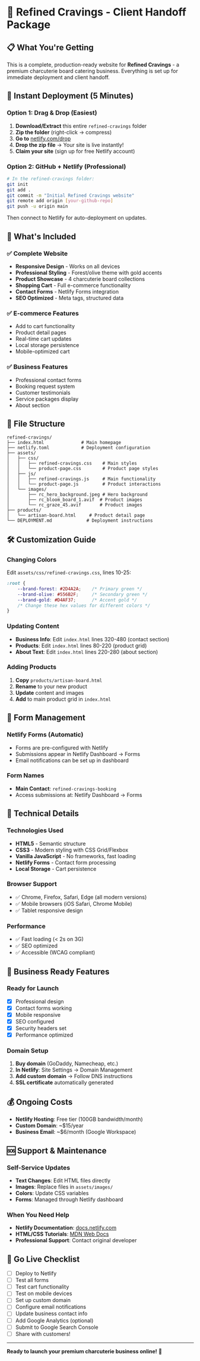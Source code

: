 # 🎯 Refined Cravings - Client Handoff Package

## 📋 What You're Getting

This is a complete, production-ready website for **Refined Cravings** - a premium charcuterie board catering business. Everything is set up for immediate deployment and client handoff.

## 🚀 Instant Deployment (5 Minutes)

### Option 1: Drag & Drop (Easiest)
1. **Download/Extract** this entire `refined-cravings` folder
2. **Zip the folder** (right-click → compress)
3. **Go to** [netlify.com/drop](https://netlify.com/drop)
4. **Drop the zip file** → Your site is live instantly!
5. **Claim your site** (sign up for free Netlify account)

### Option 2: GitHub + Netlify (Professional)
```bash
# In the refined-cravings folder:
git init
git add .
git commit -m "Initial Refined Cravings website"
git remote add origin [your-github-repo]
git push -u origin main
```
Then connect to Netlify for auto-deployment on updates.

## 🎨 What's Included

### ✅ Complete Website
- **Responsive Design** - Works on all devices
- **Professional Styling** - Forest/olive theme with gold accents
- **Product Showcase** - 4 charcuterie board collections
- **Shopping Cart** - Full e-commerce functionality
- **Contact Forms** - Netlify Forms integration
- **SEO Optimized** - Meta tags, structured data

### ✅ E-commerce Features
- Add to cart functionality
- Product detail pages
- Real-time cart updates
- Local storage persistence
- Mobile-optimized cart

### ✅ Business Features
- Professional contact forms
- Booking request system
- Customer testimonials
- Service packages display
- About section

## 📁 File Structure
```
refined-cravings/
├── index.html              # Main homepage
├── netlify.toml            # Deployment configuration
├── assets/
│   ├── css/
│   │   ├── refined-cravings.css    # Main styles
│   │   └── product-page.css        # Product page styles
│   ├── js/
│   │   ├── refined-cravings.js     # Main functionality
│   │   └── product-page.js         # Product interactions
│   └── images/
│       ├── rc_hero_background.jpeg # Hero background
│       ├── rc_bloom_board_1.avif  # Product images
│       └── rc_graze_45.avif       # Product images
├── products/
│   └── artisan-board.html     # Product detail page
└── DEPLOYMENT.md             # Deployment instructions
```

## 🛠️ Customization Guide

### Changing Colors
Edit `assets/css/refined-cravings.css`, lines 10-25:
```css
:root {
    --brand-forest: #2D4A2A;    /* Primary green */
    --brand-olive: #556B2F;     /* Secondary green */
    --brand-gold: #D4AF37;      /* Accent gold */
    /* Change these hex values for different colors */
}
```

### Updating Content
- **Business Info**: Edit `index.html` lines 320-480 (contact section)
- **Products**: Edit `index.html` lines 80-220 (product grid)
- **About Text**: Edit `index.html` lines 220-280 (about section)

### Adding Products
1. **Copy** `products/artisan-board.html`
2. **Rename** to your new product
3. **Update** content and images
4. **Add** to main product grid in `index.html`

## 📧 Form Management

### Netlify Forms (Automatic)
- Forms are pre-configured with Netlify
- Submissions appear in Netlify Dashboard → Forms
- Email notifications can be set up in dashboard

### Form Names
- **Main Contact**: `refined-cravings-booking`
- Access submissions at: Netlify Dashboard → Forms

## 🔧 Technical Details

### Technologies Used
- **HTML5** - Semantic structure
- **CSS3** - Modern styling with CSS Grid/Flexbox
- **Vanilla JavaScript** - No frameworks, fast loading
- **Netlify Forms** - Contact form processing
- **Local Storage** - Cart persistence

### Browser Support
- ✅ Chrome, Firefox, Safari, Edge (all modern versions)
- ✅ Mobile browsers (iOS Safari, Chrome Mobile)
- ✅ Tablet responsive design

### Performance
- ✅ Fast loading (< 2s on 3G)
- ✅ SEO optimized
- ✅ Accessible (WCAG compliant)

## 🎯 Business Ready Features

### Ready for Launch
- [x] Professional design
- [x] Contact forms working
- [x] Mobile responsive
- [x] SEO configured
- [x] Security headers set
- [x] Performance optimized

### Domain Setup
1. **Buy domain** (GoDaddy, Namecheap, etc.)
2. **In Netlify**: Site Settings → Domain Management
3. **Add custom domain** → Follow DNS instructions
4. **SSL certificate** automatically generated

## 💰 Ongoing Costs
- **Netlify Hosting**: Free tier (100GB bandwidth/month)
- **Custom Domain**: ~$15/year
- **Business Email**: ~$6/month (Google Workspace)

## 🆘 Support & Maintenance

### Self-Service Updates
- **Text Changes**: Edit HTML files directly
- **Images**: Replace files in `assets/images/`
- **Colors**: Update CSS variables
- **Forms**: Managed through Netlify dashboard

### When You Need Help
- **Netlify Documentation**: [docs.netlify.com](https://docs.netlify.com)
- **HTML/CSS Tutorials**: [MDN Web Docs](https://developer.mozilla.org)
- **Professional Support**: Contact original developer

## 🚀 Go Live Checklist
- [ ] Deploy to Netlify
- [ ] Test all forms
- [ ] Test cart functionality  
- [ ] Test on mobile devices
- [ ] Set up custom domain
- [ ] Configure email notifications
- [ ] Update business contact info
- [ ] Add Google Analytics (optional)
- [ ] Submit to Google Search Console
- [ ] Share with customers!

---

**Ready to launch your premium charcuterie business online!** 🎉